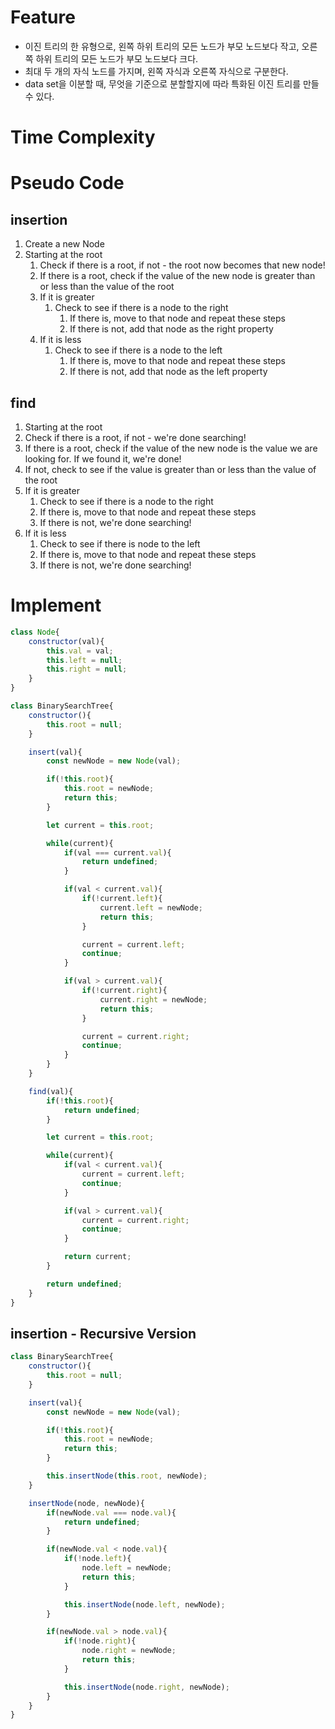 
# Feature
- 이진 트리의 한 유형으로, 왼쪽 하위 트리의 모든 노드가 부모 노드보다 작고, 오른쪽 하위 트리의 모든 노드가 부모 노드보다 크다.
- 최대 두 개의 자식 노드를 가지며, 왼쪽 자식과 오른쪽 자식으로 구분한다.
- data set을 이분할 때, 무엇을 기준으로 분할할지에 따라 특화된 이진 트리를 만들 수 있다.

# Time Complexity

# Pseudo Code
## insertion
1. Create a new Node
2. Starting at the root
	1. Check if there is a root, if not - the root now becomes that new node!
	2. If there is a root, check if the value of the new node is greater than or less than the value of the root
	3. If it is greater
		1. Check to see if there is a node to the right
			1. If there is, move to that node and repeat these steps
			2. If there is not, add that node as the right property
	4. If it is less
		1. Check to see if there is a node to the left
			1. If there is, move to that node and repeat these steps
			2. If there is not, add that node as the left property
## find
1. Starting at the root
2. Check if there is a root, if not - we're done searching!
3. If there is a root, check if the value of the new node is the value we are looking for. If we found it, we're done!
4. If not, check to see if the value is greater than or less than the value of the root
5. If it is greater
	1. Check to see if there is a node to the right
	2. If there is, move to that node and repeat these steps
	3. If there is not, we're done searching!
6. If it is less
	1. Check to see if there is node to the left
	2. If there is, move to that node and repeat these steps
	3. If there is not, we're done searching!

# Implement

```js
class Node{
	constructor(val){
		this.val = val;
		this.left = null;
		this.right = null;
	}
}

class BinarySearchTree{
	constructor(){
		this.root = null;
	}

	insert(val){
		const newNode = new Node(val);

		if(!this.root){
			this.root = newNode;
			return this;
		}

		let current = this.root;

		while(current){
			if(val === current.val){
				return undefined;
			}

			if(val < current.val){
				if(!current.left){
					current.left = newNode;
					return this;
				}

				current = current.left;
				continue;
			}

			if(val > current.val){
				if(!current.right){
					current.right = newNode;
					return this;
				}

				current = current.right;
				continue;
			}
		}
	}

	find(val){
		if(!this.root){
			return undefined;
		}

		let current = this.root;

		while(current){
			if(val < current.val){
				current = current.left;
				continue;
			}

			if(val > current.val){
				current = current.right;
				continue;
			}

			return current;
		}

		return undefined;
	}
}
```

## insertion - Recursive Version

```js
class BinarySearchTree{
	constructor(){
		this.root = null;
	}

	insert(val){
		const newNode = new Node(val);

		if(!this.root){
			this.root = newNode;
			return this;
		}

		this.insertNode(this.root, newNode);
	}

	insertNode(node, newNode){
		if(newNode.val === node.val){
			return undefined;
		}

		if(newNode.val < node.val){
			if(!node.left){
				node.left = newNode;
				return this;
			}

			this.insertNode(node.left, newNode);
		}

		if(newNode.val > node.val){
			if(!node.right){
				node.right = newNode;
				return this;
			}

			this.insertNode(node.right, newNode);
		}
	}
}
```